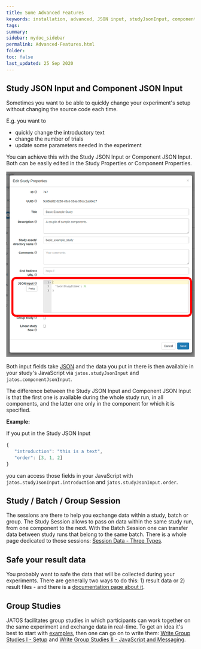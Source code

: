```yaml
---
title: Some Advanced Features
keywords: installation, advanced, JSON input, studyJsonInput, componentJsonInput
tags:
summary:
sidebar: mydoc_sidebar
permalink: Advanced-Features.html
folder:
toc: false
last_updated: 25 Sep 2020
---
```


## Study JSON Input and Component JSON Input

Sometimes you want to be able to quickly change your experiment's setup without changing the source code each time.

E.g. you want to 
* quickly change the introductory text
* change the number of trials
* update some parameters needed in the experiment

You can achieve this with the Study JSON Input or Component JSON Input. Both can be easily edited in the Study Properties or Component Properties.

![Study Properties / JSON input](images/Screenshot_studyJsonInput.png)

Both input fields take [JSON](https://www.w3schools.com/whatis/whatis_json.asp) and the data you put in there is then available in your study's JavaScript via `jatos.studyJsonInput` and `jatos.componentJsonInput`.

The difference between the Study JSON Input and Component JSON Input is that the first one is available during the whole study run, in all components, and the latter one only in the component for which it is specified.

**Example:**

If you put in the Study JSON Input

```javascript
{
   "introduction": "this is a text",
   "order": [3, 1, 2]
}
```

you can access those fields in your JavaScript with `jatos.studyJsonInput.introduction` and `jatos.studyJsonInput.order`.


## Study / Batch / Group Session

The sessions are there to help you exchange data within a study, batch or group. The Study Session allows to pass on data within the same study run, from one component to the next. With the Batch Session one can transfer data between study runs that belong to the same batch. There is a whole page dedicated to those sessions: [Session Data - Three Types](/Session-Data-Three-Types.html).


## Safe your result data

You probably want to safe the data that will be collected during your experiments. There are generally two ways to do this: 1) result data or 2) result files - and there is a [documentation page about it](Submit-and-upload-data-to-the-server.html).


## Group Studies

JATOS facilitates group studies in which participants can work together on the same experiment and exchange data in real-time.
To get an idea it's best to start with [examples](Example-Group-Studies.html), then one can go on to write them: [Write Group Studies I - Setup](Write-Group-Studies-I-Setup.html) and [Write Group Studies II - JavaScript and Messaging](Write-Group-Studies-II-JavaScript-and-Messaging.html).
